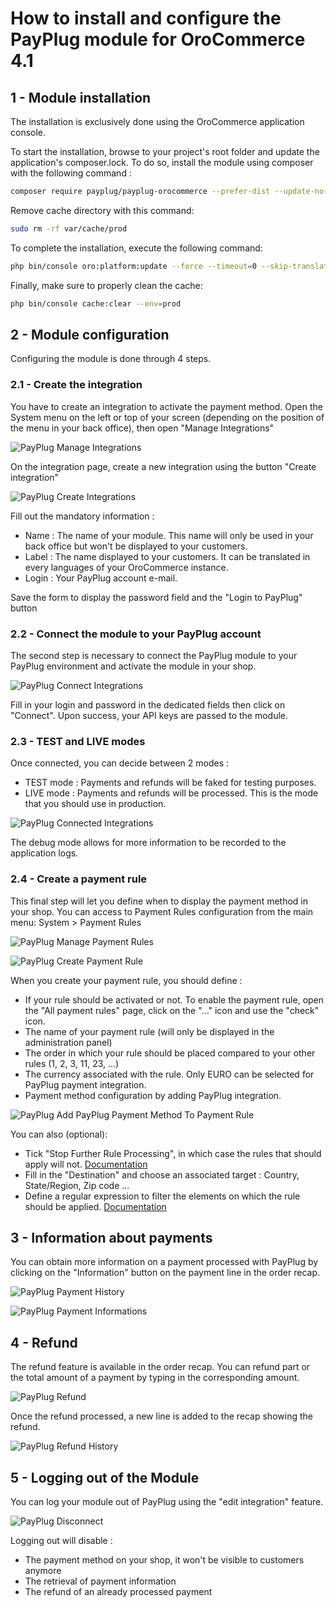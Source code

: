 # How to install and configure the PayPlug module for OroCommerce 4.1

## 1 - Module installation
The installation is exclusively done using the OroCommerce application console.

To start the installation, browse to your project's root folder and update the application's composer.lock.
To do so, install the module using composer with the following command :

```sh
composer require payplug/payplug-orocommerce --prefer-dist --update-no-dev
```

Remove cache directory with this command:

```sh
sudo rm -rf var/cache/prod
```

To complete the installation, execute the following command:

```sh
php bin/console oro:platform:update --force --timeout=0 --skip-translations --skip-download-translations --skip-search-reindexation --env=prod
```

Finally, make sure to properly clean the cache:

```sh
php bin/console cache:clear --env=prod
```

## 2 - Module configuration
Configuring the module is done through 4 steps.

### 2.1 - Create the integration
You have to create an integration to activate the payment method.
Open the System menu on the left or top of your screen (depending on the position of the menu in your back office), then open "Manage Integrations"

![PayPlug Manage Integrations](docs/images/payplug_manage_integrations.png)

On the integration page, create a new integration using the button "Create integration"

![PayPlug Create Integrations](docs/images/payplug_create_integration.png)

Fill out the mandatory information :
* Name : The name of your module. This name will only be used in your back office but won't be displayed to your customers.
* Label : The name displayed to your customers. It can be translated in every languages of your OroCommerce instance.
* Login : Your PayPlug account e-mail.

Save the form to display the password field and the "Login to PayPlug" button

### 2.2 - Connect the module to your PayPlug account
The second step is necessary to connect the PayPlug module to your PayPlug environment and activate the module in your shop.

![PayPlug Connect Integrations](docs/images/payplug_connect_integration.png)

Fill in your login and password in the dedicated fields then click on "Connect". Upon success, your API keys are passed to the module.

### 2.3 - TEST and LIVE modes
Once connected, you can decide between 2 modes :
* TEST mode : Payments and refunds will be faked for testing purposes.
* LIVE mode : Payments and refunds will be processed. This is the mode that you should use in production.

![PayPlug Connected Integrations](docs/images/payplug_connected_integration.png)

The debug mode allows for more information to be recorded to the application logs.

### 2.4 - Create a payment rule
This final step will let you define when to display the payment method in your shop. You can access to Payment Rules
configuration from the main menu: System > Payment Rules

![PayPlug Manage Payment Rules](docs/images/payplug_manage_payment_rules.png)

![PayPlug Create Payment Rule](docs/images/payplug_create_payment_rule.png)

When you create your payment rule, you should define :
* If your rule should be activated or not. To enable the payment rule, open the "All payment rules" page, click on the "..." icon and use the "check" icon.
* The name of your payment rule (will only be displayed in the administration panel)
* The order in which your rule should be placed compared to your other rules (1, 2, 3, 11, 23, ...)
* The currency associated with the rule. Only EURO can be selected for PayPlug payment integration.
* Payment method configuration by adding PayPlug integration.

![PayPlug Add PayPlug Payment Method To Payment Rule](docs/images/payplug_add_payplug_method_to_payment_rule.png)

You can also (optional):
* Tick "Stop Further Rule Processing", in which case the rules that should apply will not.
[Documentation](https://oroinc.com/b2b-ecommerce/doc/1.6/admin-guide/payment/payment-rules)
* Fill in the "Destination" and choose an associated target : Country, State/Region, Zip code ...
* Define a regular expression to filter the elements on which the rule should be applied.
[Documentation](https://oroinc.com/b2b-ecommerce/doc/current/admin-guide/shipping/shipping-rules/expression-lang)

## 3 - Information about payments
You can obtain more information on a payment processed with PayPlug by clicking on the "Information" button on the payment line in the order recap.

![PayPlug Payment History](docs/images/payplug_order_payment_history.png)

![PayPlug Payment Informations](docs/images/payplug_order_payment_informations.png)

## 4 - Refund
The refund feature is available in the order recap. You can refund part or the total amount of a payment by typing in the corresponding amount.

![PayPlug Refund](docs/images/payplug_order_payment_refund.png)

Once the refund processed, a new line is added to the recap showing the refund.

![PayPlug Refund History](docs/images/payplug_order_payment_history_refund.png)

## 5 - Logging out of the Module
You can log your module out of PayPlug using the "edit integration" feature.

![PayPlug Disconnect](docs/images/payplug_disconnect_integration.png)

Logging out will disable :
* The payment method on your shop, it won't be visible to customers anymore
* The retrieval of payment information
* The refund of an already processed payment

